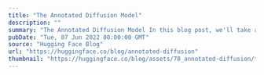 ```yaml
---
title: "The Annotated Diffusion Model"
description: ""
summary: "The Annotated Diffusion Model In this blog post, we'll take a deeper look into Denoising Diffusion P..."
pubDate: "Tue, 07 Jun 2022 00:00:00 GMT"
source: "Hugging Face Blog"
url: "https://huggingface.co/blog/annotated-diffusion"
thumbnail: "https://huggingface.co/blog/assets/78_annotated-diffusion/thumbnail.png"
---
```


